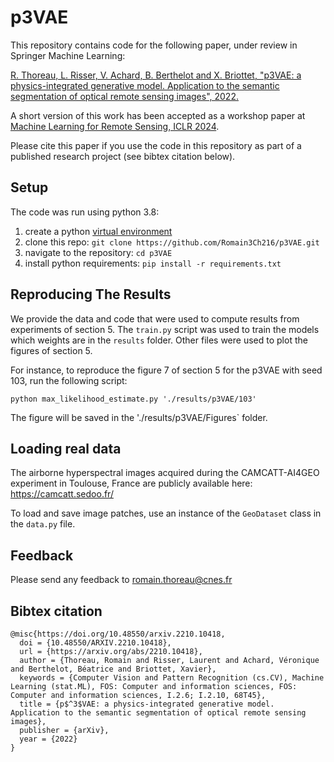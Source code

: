 # p3VAE

This repository contains code for the following paper, under review in Springer Machine Learning:

[R. Thoreau, L. Risser, V. Achard, B. Berthelot and X. Briottet, "p3VAE: a physics-integrated generative model. Application to the semantic segmentation of optical remote sensing images", 2022.](https://arxiv.org/abs/2210.10418)

A short version of this work has been accepted as a workshop paper at [Machine Learning for Remote Sensing, ICLR 2024](https://ml-for-rs.github.io/iclr2024/).

Please cite this paper if you use the code in this repository as part of a published research project (see bibtex citation below).

## Setup

The code was run using python 3.8:

1. create a python [virtual environment](https://docs.conda.io/projects/conda/en/latest/user-guide/tasks/manage-environments.html)
2. clone this repo: ```git clone https://github.com/Romain3Ch216/p3VAE.git```
3. navigate to the repository: ```cd p3VAE```
4. install python requirements: ```pip install -r requirements.txt```

## Reproducing The Results

We provide the data and code that were used to compute results from experiments of section 5.
The `train.py` script was used to train the models which weights are in the `results` folder. 
Other files were used to plot the figures of section 5.

For instance, to reproduce the figure 7 of section 5 for the p3VAE with seed 103, run the following script:

```python max_likelihood_estimate.py './results/p3VAE/103'```

The figure will be saved in the './results/p3VAE/Figures` folder.

## Loading real data

The airborne hyperspectral images acquired during the CAMCATT-AI4GEO experiment in Toulouse, France are publicly available here: https://camcatt.sedoo.fr/

To load and save image patches, use an instance of the `GeoDataset` class in the `data.py` file.

## Feedback

Please send any feedback to romain.thoreau@cnes.fr

## Bibtex citation

```
@misc{https://doi.org/10.48550/arxiv.2210.10418,
  doi = {10.48550/ARXIV.2210.10418},
  url = {https://arxiv.org/abs/2210.10418},
  author = {Thoreau, Romain and Risser, Laurent and Achard, Véronique and Berthelot, Béatrice and Briottet, Xavier},
  keywords = {Computer Vision and Pattern Recognition (cs.CV), Machine Learning (stat.ML), FOS: Computer and information sciences, FOS: Computer and information sciences, I.2.6; I.2.10, 68T45},
  title = {p$^3$VAE: a physics-integrated generative model. Application to the semantic segmentation of optical remote sensing images},
  publisher = {arXiv},
  year = {2022}
}
```
